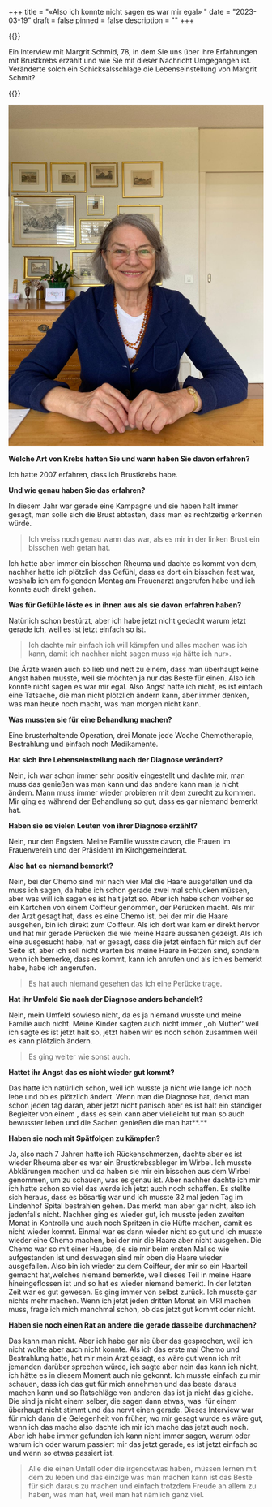 +++
title = "«Also ich konnte nicht sagen es war mir egal»  "
date = "2023-03-19"
draft = false
pinned = false
description = ""
+++


{{<lead>}}

Ein Interview mit Margrit Schmid, 78, in dem Sie uns über ihre Erfahrungen mit Brustkrebs erzählt und wie Sie mit dieser Nachricht Umgegangen ist. Veränderte solch ein Schicksalsschlage die Lebenseinstellung von Margrit Schmit?

{{</lead>}}



![Margrit Schmid ist 78 Jahre alt. Sie erhielt 2007 die schreckliche Nachricht das Sie an Brustkrebs erkrankt ist. Trotz dieser schweren Zeit, hatte Sie ihre Lebensfreude nie verloren.](margrit-schmid.jpg)

**Welche Art von Krebs hatten Sie und wann haben Sie davon erfahren?**

 Ich hatte 2007 erfahren, dass ich Brustkrebs habe.

**Und wie genau haben Sie das erfahren?**

In diesem Jahr war gerade eine Kampagne und sie haben halt immer gesagt, man solle sich die Brust abtasten, dass man es rechtzeitig erkennen würde.

> Ich weiss noch genau wann das war, als es mir in der linken Brust ein bisschen weh getan hat. 

Ich hatte aber immer ein bisschen Rheuma und dachte es kommt von dem, nachher hatte ich plötzlich das Gefühl, dass es dort ein bisschen fest war, weshalb ich am folgenden Montag am Frauenarzt angerufen habe und ich konnte auch direkt gehen.

**Was für Gefühle löste es in ihnen aus als sie davon erfahren haben?**

Natürlich schon bestürzt, aber ich habe jetzt nicht gedacht warum jetzt gerade ich, weil es ist jetzt einfach so ist. 

> Ich dachte mir einfach ich will kämpfen und alles machen was ich kann, damit ich nachher nicht sagen muss «ja hätte ich nur». 

Die Ärzte waren auch so lieb und nett zu einem, dass man überhaupt keine Angst haben musste, weil sie möchten ja nur das Beste für einen. Also ich konnte nicht sagen es war mir egal. Also Angst hatte ich nicht, es ist einfach eine Tatsache, die man nicht plötzlich ändern kann, aber immer denken, was man heute noch macht, was man morgen nicht kann.

**Was mussten sie für eine Behandlung machen?**

Eine brusterhaltende Operation, drei Monate jede Woche Chemotherapie, Bestrahlung und einfach noch Medikamente.

**Hat sich ihre Lebenseinstellung nach der Diagnose verändert?**

Nein, ich war schon immer sehr positiv eingestellt und dachte mir, man muss das genießen was man kann und das andere kann man ja nicht ändern. Mann muss immer wieder probieren mit dem zurecht zu kommen. Mir ging es während der Behandlung so gut, dass es gar niemand bemerkt hat.

**Haben sie es vielen Leuten von ihrer Diagnose erzählt?**

Nein, nur den Engsten. Meine Familie wusste davon, die Frauen im Frauenverein und der Präsident im Kirchgemeinderat.

**Also hat es niemand bemerkt?**

Nein, bei der Chemo sind mir nach vier Mal die Haare ausgefallen und da muss ich sagen, da habe ich schon gerade zwei mal schlucken müssen, aber was will ich sagen es ist halt jetzt so. Aber ich habe schon vorher so ein Kärtchen von einem Coiffeur genommen, der Perücken macht. Als mir der Arzt gesagt hat, dass es eine Chemo ist, bei der mir die Haare ausgehen, bin ich direkt zum Coiffeur. Als ich dort war kam er direkt hervor und hat mir gerade Perücken die wie meine Haare aussahen gezeigt. Als ich eine ausgesucht habe, hat er gesagt, dass die jetzt einfach für mich auf der Seite ist, aber ich soll nicht warten bis meine Haare in Fetzen sind, sondern wenn ich bemerke, dass es kommt, kann ich anrufen und als ich es bemerkt habe, habe ich angerufen. 

> Es hat auch niemand gesehen das ich eine Perücke trage.

**Hat ihr Umfeld Sie nach der Diagnose anders behandelt?**

Nein, mein Umfeld sowieso nicht, da es ja niemand wusste und meine Familie auch nicht. Meine Kinder sagten auch nicht immer ,,oh Mutter‘‘ weil ich sagte es ist jetzt halt so, jetzt haben wir es noch schön zusammen weil es kann plötzlich ändern. 

> Es ging weiter wie sonst auch.

**Hattet ihr Angst das es nicht wieder gut kommt?**      

Das hatte ich natürlich schon, weil ich wusste ja nicht wie lange ich noch lebe und ob es plötzlich ändert. Wenn man die Diagnose hat, denkt man schon jeden tag daran, aber jetzt nicht panisch aber es ist halt ein ständiger Begleiter von einem , dass es sein kann aber vielleicht tut man so auch bewusster leben und die Sachen genießen die man hat**.**

**Haben sie noch mit Spätfolgen zu kämpfen?**

Ja, also nach 7 Jahren hatte ich Rückenschmerzen, dachte aber es ist wieder Rheuma aber es war ein Brustkrebsableger im Wirbel. Ich musste Abklärungen machen und da haben sie mir ein bisschen aus dem Wirbel genommen, um zu schauen, was es genau ist. Aber nachher dachte ich mir ich hatte schon so viel das werde ich jetzt auch noch schaffen. Es stellte sich heraus, dass es bösartig war und ich musste 32 mal jeden Tag im Lindenhof Spital bestrahlen gehen. Das merkt man aber gar nicht, also ich jedenfalls nicht. Nachher ging es wieder gut, ich musste jeden zweiten Monat in Kontrolle und auch noch Spritzen in die Hüfte machen, damit es nicht wieder kommt. Einmal war es dann wieder nicht so gut und ich musste wieder eine Chemo machen, bei der mir die Haare aber nicht ausgehen. Die Chemo war so mit einer Haube, die sie mir beim ersten Mal so wie aufgestanden ist und deswegen sind mir oben die Haare wieder ausgefallen. Also bin ich wieder zu dem Coiffeur, der mir so ein Haarteil gemacht hat,welches niemand bemerkte, weil dieses Teil in meine Haare hineingeflossen ist und so hat es wieder niemand bemerkt. In der letzten Zeit war es gut gewesen. Es ging immer von selbst zurück. Ich musste gar nichts mehr machen. Wenn ich jetzt jeden dritten Monat ein MRI machen muss, frage ich mich manchmal schon, ob das jetzt gut kommt oder nicht.

**Haben sie noch einen Rat an andere die gerade dasselbe durchmachen?**   

Das kann man nicht. Aber ich habe gar nie über das gesprochen, weil ich nicht wollte aber auch nicht konnte. Als ich das erste mal Chemo und Bestrahlung hatte, hat mir mein Arzt gesagt, es wäre gut wenn ich mit jemanden darüber sprechen würde, ich sagte aber nein das kann ich nicht, ich hätte es in diesem Moment auch nie gekonnt. Ich musste einfach zu mir schauen, dass ich das gut für mich annehmen und das beste daraus machen kann und so Ratschläge von anderen das ist ja nicht das gleiche. Die sind ja nicht einem selber, die sagen dann etwas, was  für einem überhaupt nicht stimmt und das nervt einen gerade. Dieses Interview war für mich dann die Gelegenheit von früher, wo mir gesagt wurde es wäre gut, wenn ich das mache also dachte ich mir ich mache das jetzt auch noch.  Aber ich habe immer gefunden ich kann nicht immer sagen, warum oder warum ich oder warum passiert mir das jetzt gerade, es ist jetzt einfach so und wenn so etwas passiert ist. 

> Alle die einen Unfall oder die irgendetwas haben, müssen lernen mit dem zu leben und das einzige was man machen kann ist das Beste für sich daraus zu machen und einfach trotzdem Freude an allem zu haben, was man hat, weil man hat nämlich ganz viel.